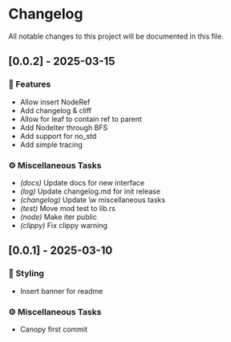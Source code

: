 # Changelog

All notable changes to this project will be documented in this file.


## [0.0.2] - 2025-03-15

### 🚀 Features

- Allow insert NodeRef<T>
- Add changelog & cliff
- Allow for leaf to contain ref to parent
- Add NodeIter<T> through BFS
- Add support for no_std
- Add simple tracing


### ⚙️ Miscellaneous Tasks

- *(docs)* Update docs for new interface
- *(log)* Update changelog.md for init release
- *(changelog)* Update \w miscellaneous tasks
- *(test)* Move mod test to lib.rs
- *(node)* Make iter public
- *(clippy)* Fix clippy warning


## [0.0.1] - 2025-03-10

### 🎨 Styling

- Insert banner for readme

### ⚙️ Miscellaneous Tasks

- Canopy first commit

